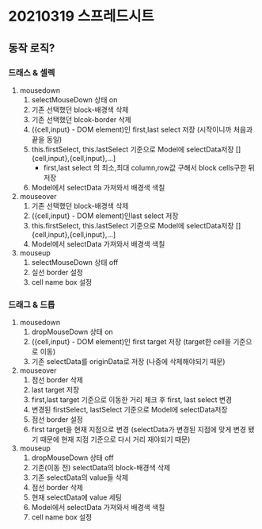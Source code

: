 # 20210319 스프레드시트

## 동작 로직?

### 드래스 & 셀렉

1. mousedown
   1. selectMouseDown 상태 on
   2. 기존 선택했던 block-배경색 삭제
   3. 기존 선택했던 blcok-border 삭제
   4. ({cell,input} - DOM element)인 first,last select 저장 (시작이니까 처음과 끝을 동일)
   5. this.firstSelect, this.lastSelect 기준으로 Model에 selectData저장 []{cell,input},{cell,input},...]
      - first,last select 의 최소,최대 column,row값 구해서 block cells구한 뒤 저장
   6. Model에서 selectData 가져와서 배경색 색칠
2. mouseover
   1. 기존 선택했던 block-배경색 삭제
   2. ({cell,input} - DOM element)인last select 저장 
   3. this.firstSelect, this.lastSelect 기준으로 Model에 selectData저장 []{cell,input},{cell,input},...]
   4. Model에서 selectData 가져와서 배경색 색칠
3. mouseup
   1. selectMouseDown 상태 off
   2. 실선 border 설정
   3. cell name box 설정

### 드래그 & 드롭

1. mousedown
   1. dropMouseDown 상태 on
   2. ({cell,input} - DOM element)인 first target 저장 (target한 cell을 기준으로 이동)
   3. 기존 selectData를 originData로 저장 (나중에 삭제해야되기 때문)
2. mouseover
   1. 점선 border 삭제
   2. last target 저장
   3. first,last target 기준으로 이동한 거리 체크 후 first, last select 변경
   4. 변경된 firstSelect, lastSelect 기준으로 Model에 selectData저장
   5. 점선 border 설정
   6. first target을 현재 지점으로 변경 (selectData가 변경된 지점에 맞게 변경 됐기 때문에 현재 지점 기준으로 다시 거리 재야되기 때문)
3. mouseup
   1. dropMouseDown 상태 off
   2. 기존(이동 전) selectData의 block-배경색 삭제
   3. 기존 selectData의 value들 삭제
   4. 점선 border 삭제
   5. 현재 selectData에 value 세팅
   6. Model에서 selectData 가져와서 배경색 색칠
   7. cell name box 설정

